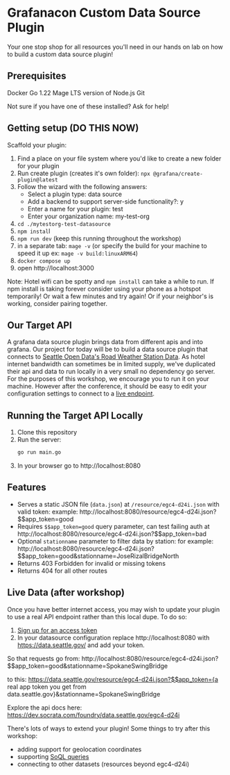 # Grafanacon Custom Data Source Plugin 

Your one stop shop for all resources you'll need in our hands on lab on how to build a custom data source plugin!

## Prerequisites
Docker
Go 1.22
Mage
LTS version of Node.js
Git

Not sure if you have one of these installed? Ask for help!  

## Getting setup (DO THIS NOW)

Scaffold your plugin:
1. Find a place on your file system where you'd like to create a new folder for your plugin
2. Run create plugin (creates it's own folder): `npx @grafana/create-plugin@latest`
3. Follow the wizard with the following answers:
   - Select a plugin type: data source
   - Add a backend to support server-side functionality?: y
   - Enter a name for your plugin: test
   - Enter your organization name: my-test-org
4. `cd ./mytestorg-test-datasource`
5. `npm instal`l
6. `npm run dev` (keep this running throughout the workshop)
7. in a separate tab: `mage -v` (or specify the build for your machine to speed it up ex: `mage -v build:linuxARM64`)
8. `docker compose up`
9. open http://localhost:3000

Note: Hotel wifi can be spotty and `npm install` can take a while to run. If npm install is taking forever consider using your phone as a hotspot temporarily! Or wait a few minutes and try again! Or if your neighbor's is working, consider pairing together. 

## Our Target API

A grafana data source plugin brings data from different apis and into grafana. Our project for today will be to build a data source plugin that connects to [Seattle Open Data's Road Weather Station Data](https://data.seattle.gov/Transportation/Road-Weather-Information-Stations/egc4-d24i/about_data). As hotel internet bandwidth can sometimes be in limited supply, we've duplicated their api and data to run locally in a very small no dependency go server. For the purposes of this workshop, we encourage you to run it on your machine. However after the conference, it should be easy to edit your configuration settings to connect to a [live endpoint](#live-data).

## Running the Target API Locally 

1. Clone this repository
2. Run the server:
   ```bash
   go run main.go
   ```
3. In your browser go to http://localhost:8080

## Features

- Serves a static JSON file (`data.json`) at `/resource/egc4-d24i.json` with valid token: example: http://localhost:8080/resource/egc4-d24i.json?$$app_token=good
- Requires `$$app_token=good` query parameter, can test failing auth at http://localhost:8080/resource/egc4-d24i.json?$$app_token=bad
- Optional `stationname` parameter to filter data by station: for example:  http://localhost:8080/resource/egc4-d24i.json?$$app_token=good&stationname=JoseRizalBridgeNorth
- Returns 403 Forbidden for invalid or missing tokens
- Returns 404 for all other routes

## Live Data (after workshop)
Once you have better internet access, you may wish to update your plugin to use a real API endpoint rather than this local dupe. To do so: 

1. [Sign up for an access token](https://data.seattle.gov/signup)
2. In your datasource configuration replace http://localhost:8080 with https://data.seattle.gov/ and add your token.

So that requests go from:
http://localhost:8080/resource/egc4-d24i.json?$$app_token=good&stationname=SpokaneSwingBridge

to this:
https://data.seattle.gov/resource/egc4-d24i.json?$$app_token={a real app token you get from data.seattle.gov}&stationname=SpokaneSwingBridge

Explore the api docs here: https://dev.socrata.com/foundry/data.seattle.gov/egc4-d24i

There's lots of ways to extend your plugin! Some things to try after this workshop:
- adding support for geolocation coordinates
- supporting [SoQL queries](https://dev.socrata.com/docs/queries/)
- connecting to other datasets (resources beyond egc4-d24i)
